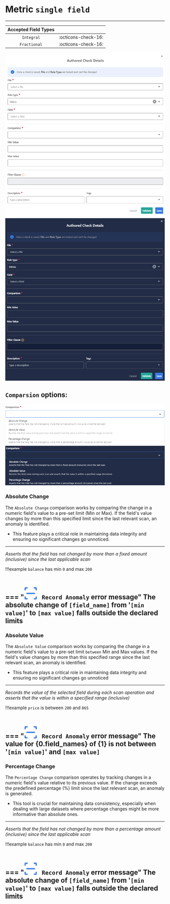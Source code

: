 # Metric <spam id='single-field'>`single field`</spam>

---

| Accepted Field Types   |                      |
| :--------------------: | :------------------: |
| `Integral`             | :octicons-check-16:   |
| `Fractional`           | :octicons-check-16:   |

![Screenshot](../assets/checks/rule-types/metric-check-light.png#only-light)
![Screenshot](../assets/checks/rule-types/metric-check-dark.png#only-dark)


## `Comparsion` options:

![Screenshot](../assets/checks/rule-types/comparison-options-light.png#only-light)
![Screenshot](../assets/checks/rule-types/comparison-options-dark.png#only-dark)

### Absolute Change

The `Absolute Change` comparison works by comparing the change in a numeric field's value to a pre-set limit (Min or Max). If the field's value changes by more than this specified limit since the last relevant scan, an anomaly is identified.

- This feature plays a critical role in maintaining data integrity and ensuring no significant changes go unnoticed.

---
*Asserts that the field has not changed by more than a fixed amount (inclusive) since the last applicable scan*

!!!example
    `balance` has min `0` and max `200`

=== "![Screenshot](../assets/checks/rule-types/icons/icon-record-anomaly-dark.svg)`Record Anomaly` error message"
    The absolute change of `[field_name]` from '`[min value]`' to `[max value]` falls outside the declared limits
--- 

### Absolute Value

The `Absolute Value` comparison works by comparing the change in a numeric field's value to a pre-set limit `between` Min and Max values. If the field's value changes by more than this specified range since the last relevant scan, an anomaly is identified.

- This feature plays a critical role in maintaining data integrity and ensuring no significant changes go unnoticed

---
*Records the value of the selected field during each scan operation and asserts that the value is within a specified range (inclusive)*

!!!example
    `price` is between `200` and `865`

=== "![Screenshot](../assets/checks/rule-types/icons/icon-record-anomaly-dark.svg)`Record Anomaly` error message"
    The value for {0.field_names} of {1} is not between '`[min value]`' and `[max value]`
--- 


### Percentage Change

The `Percentage Change` comparison operates by tracking changes in a numeric field's value relative to its previous value. If the change exceeds the predefined percentage (%) limit since the last relevant scan, an anomaly is generated.

- This tool is crucial for maintaining data consistency, especially when dealing with large datasets where percentage changes might be more informative than absolute ones.

---
*Asserts that the field has not changed by more than a percentage amount (inclusive) since the last applicable scan*


!!!example
    `balance` has min `0` and max `200`

=== "![Screenshot](../assets/checks/rule-types/icons/icon-record-anomaly-dark.svg)`Record Anomaly` error message"
    The absolute change of `[field_name]` from '`[min value]`' to `[max value]` falls outside the declared limits
--- 
